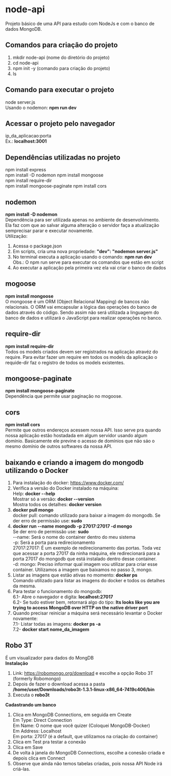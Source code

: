 # node-api
Projeto básico de uma API para estudo com NodeJs e com o banco de dados MongoDB.  
  
## Comandos para criação do projeto  
1) mkdir node-api (nome do diretório do projeto)  
2) cd node-api  
3) npm init -y (comando para criação do projeto)  
4) ls  
  
## Comando para executar o projeto  
node server.js  
Usando o nodemon: **npm run dev**

## Acessar o projeto pelo navegador  
ip_da_aplicacao:porta  
Ex.:  **localhost:3001**  

## Dependências utilizadas no projeto  
npm install express  
npm install -D nodemon 
npm install mongoose  
npm install require-dir  
npm install mongoose-paginate
npm install cors

## nodemon  
**npm install -D nodemon**  
Dependência para ser utilizada apenas no ambiente de desenvolvimento.  
Ela faz com que ao salvar alguma alteração o servidor faça a atualização semprecisar parar e executar novamente.  
Utilização:  
1) Acessa o package.json  
2) Em scripts, cria uma nova propriedade: **"dev": "nodemon server.js"**  
3) No terminal executa a aplicação usando o comando: **npm run dev**  
Obs.: O npm run serve para executar os comandos que estão em script  
4) Ao executar a aplicação pela primeira vez ela vai criar o banco de dados 

## mogoose  
**npm install mongoose**  
O mongoose é um ORM (Object Relacional Mapping) de bancos não relacionais.
O ORM vai emcapsular a lógica das operações do banco de dados através do código. Sendo assim não será utilizada a linguagem do banco de dados e utilizará o JavaScript para realizar operações no banco.

## require-dir  
**npm install require-dir**  
Todos os models criados devem ser registrados na aplicação atravéz do require. Para evitar fazer um require em todos os models da aplicação o requide-dir faz o registro de todos os models existentes.

## mongoose-paginate  
**npm install mongoose-paginate**  
Dependência que permite usar paginação no mogoose.  

## cors  
**npm install cors**  
Permite que outros endereços acessem nossa API. Isso serve pra quando nossa aplicação estão hostadada em algum servidor usando algum domínio. Basicamente ele previne o acesso de domínios que não sáo o mesmo domínio de outros softwares da nossa API.

## baixando e criando a imagem do mongodb utilizando o Docker  
1) Para instalação do docker: https://www.docker.com/  
2) Verifica a versão do Docker instalado na máquina:  
    Help: **docker --help**  
    Mostrar só a versão: **docker --version**  
    Mostra todos os detalhes: **docker version**  
3) **docker pull mongo**  
    docker pull: comando utilizado para baixar a imagem do mongodb. Se der erro de permissão use: **sudo**  
4) **docker run --name mongodb -p 27017:27017 -d mongo**  
    Se der erro de permissão use: **sudo**  
    --name: Será o nome do container dentro do meu sistema  
    -p:  Será a porta para redirecionamento  
    27017:27017: É um exemplo de redirecionamento das portas. Toda vez que acessar a porta 27017 da ninha máquina, ele 
    redirecionará para a porta 27017 do mongodb que está instalado dentro desse container.  
    -d: mongo: Preciso informar qual imagem vou utilizar para criar esse container. Utilizamos a imagem que baixamos no 
    passo 3, mongo.  
5) Listar as imagens que estão ativas no momento: **docker ps**  
    Comando utilizado para listar as imagens do docker e todos os detalhes da mesma.  
6) Para testar o funcionamento do mongodb:  
    6.1- Abre o navegador e digita: **localhost:27017**  
    6.2- Se tudo estiver bem, retornará algo do tipo: **Its looks like you are trying to access MongoDB over HTTP on the native driver port**  
7) Quando precisar reiniciar a máquina será necessário levantar o Docker novamente:  
    7.1- Listar todas as imagens: **docker ps -a**  
    7.2- **docker start nome_da_imagem**    
  
## Robo 3T  
É um visualizador para dados do MongDB  
**Instalação**  
1) Link: https://robomongo.org/download e escolhe a opção Robo 3T (formerly Robomongo)  
2) Depois de fazer o download acessa a pasta **/home/user/Downloads/robo3t-1.3.1-linux-x86_64-7419c406/bin**  
3) Executa o **robo3t**  

**Cadastrando um banco**  
1) Clica em MongoDB Connections, em seguida em Create  
    Em Type: Direct Connection  
    Em Name: O nome que você quizer (Coloquei MongoDB-Docker)  
    Em Address: Localhost  
    Em porta: 27017 (é a default, que utilizamos na criação do container)  
2) Clica em Test pra testar a conexão  
3) Clica em Save  
4) De volta à janela do MongoDB Connections, escolhe a conesão criada e depois clica em Connect   
5) Observe que ainda não temos tabelas criadas, pois nossa API Node irá criá-las.  
